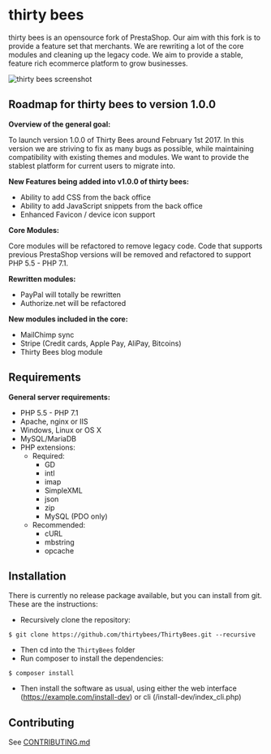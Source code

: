 # thirty bees 
thirty bees is an opensource fork of PrestaShop. Our aim with this fork is to provide a feature set that merchants. We are rewriting a lot of the core modules and cleaning up the legacy code. We aim to provide a stable, feature rich ecommerce platform to grow businesses.

![thirty bees screenshot](https://cloud.githubusercontent.com/assets/6775736/22063185/c5ef8e3c-dd7d-11e6-923c-4b62ac404c86.png)


## Roadmap for thirty bees to version 1.0.0

**Overview of the general goal:**

To launch version 1.0.0 of Thirty Bees around February 1st 2017. In this version we are striving to fix as many bugs as possible, while maintaining compatibility with existing themes and modules. We want to provide the stablest platform for current users to migrate into. 

**New Features being added into v1.0.0 of thirty bees:**

* Ability to add CSS from the back office
* Ability to add JavaScript snippets from the back office
* Enhanced Favicon / device icon support

**Core Modules:**

Core modules will be refactored to remove legacy code. Code that supports previous PrestaShop versions will be removed and refactored to support PHP 5.5 - PHP 7.1. 

 **Rewritten modules:**

* PayPal will totally be rewritten
* Authorize.net will be refactored

**New modules included in the core:**

* MailChimp sync
* Stripe (Credit cards, Apple Pay, AliPay, Bitcoins)
* Thirty Bees blog module

## Requirements
**General server requirements:**

- PHP 5.5 - PHP 7.1
- Apache, nginx or IIS
- Windows, Linux or OS X
- MySQL/MariaDB
- PHP extensions:
  - Required:
    - GD
    - intl
    - imap
    - SimpleXML
    - json
    - zip
    - MySQL (PDO only)
  - Recommended:
    - cURL
    - mbstring
    - opcache

## Installation
There is currently no release package available, but you can install from git. These are the instructions:
- Recursively clone the repository:
```shell
$ git clone https://github.com/thirtybees/ThirtyBees.git --recursive
```
- Then cd into the `ThirtyBees` folder
- Run composer to install the dependencies:
```shell
$ composer install
```
- Then install the software as usual, using either the web interface (https://example.com/install-dev) or cli (/install-dev/index_cli.php) 

## Contributing
See [CONTRIBUTING.md](CONTRIBUTING.md)
